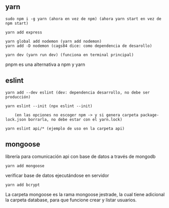 ## yarn

```
sudo npm i -g yarn (ahora en vez de npm) (ahora yarn start en vez de npm start)

yarn add express

yarn global add nodemon (yarn add nodemon)
yarn add -D nodemon (cags84 dice: como dependencia de desarollo)

yarn dev (yarn run dev) (funciona en terminal principal)
```

pnpm es una alternativa a npm y yarn
## eslint
```
yarn add --dev eslint (dev: dependencia desarrollo, no debe ser producción)

yarn eslint --init (npx eslint --init)

    (en las opciones no escoger npm -> y si genera carpeta package-lock.json borrarla, no debe estar con el yarn.lock)

yarn eslint api/* (ejemplo de uso en la carpeta api)
```
## mongoose
librería para comunicación api con base de datos a través de mongodb

    yarn add mongoose
verificar base de datos ejecutándose en servidor
    
    yarn add bcrypt

La carpeta mongoose es la rama mongoose jestrade, la cual tiene adicional la carpeta database, para que funcione crear y listar usuarios.

